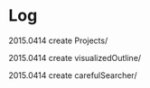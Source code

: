 # Log

2015.0414 create Projects/

2015.0414 create visualizedOutline/

2015.0414 create carefulSearcher/
